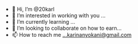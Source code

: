 - 👋 Hi, I’m @20karl
- 👀 I’m interested in working with you ...
- 🌱 I’m currently learning  ...
- 💞️ I’m looking to collaborate on how to earn...
- 📫 How to reach me ...karinanyokani@gmail.com


<!---
20karl/20karl is a ✨ special ✨ repository because its `README.md` (this file) appears on your GitHub profile.
You can click the Preview link to take a look at your changes.
--->
